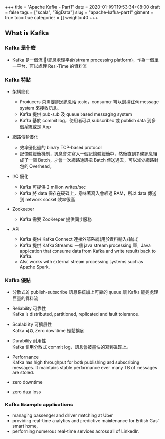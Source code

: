 +++
title = "Apache Kafka - Part1"
date = 2020-01-09T19:53:34+08:00
draft = false
tags = ["scala", "BigData"]
slug = "apache-kafka-part1"
gitment = true
toc= true
categories = []
weight= 40
+++

## What is Kafka

### Kafka 是什麼

- Kafka 是一個流 /訊息處理平台(stream processing platform)，作為一個單一平台，可以處理 Real-Time 的資料流

### Kafka 特點

- 架構簡化
  - Producers 只需要傳送訊息給 topic，consumer 可以選擇任何 message system 來接收訊息。
  - Kafka 提供 pub-sub 及 queue based messaging system
  - Kafka 基於 commit log，使用者可以 subscribec 或 publish data 到多個系統或是 App
- 網路傳輸優化

  - 效率優化過的 binary TCP-based protocol
  - 記憶體緩衝機制，訊息會先寫入一個記憶體緩衝中，然後直到多條訊息組成了一個 Batch，才會一次網路通訊把 Batch 傳送過去，可以減少網路封包的 Overhead。

- I/O 優化

  - Kafka 可提供 2 million writes/sec
  - Kafka 將 data 保存在硬碟上，意味著寫入會經過 RAM，所以 data 傳送到 network socket 效率很高

- Zookeeper
  - Kafka 需要 ZooKeeper 提供同步服務
- API
  - Kafka 提供 Kafka Connect 連接外部系統(用於資料輸入/輸出)
  - Kafka 提供 Kafka Streams: 一個 java stream processing 庫，Java application that consume data from Kafka and write results back to Kafka.
  - Also works with external stream processing systems such as Apache Spark.

### Kafka 優點

- 分散式的 publish-subscribe 訊息系統加上可靠的 queue 讓 Kafka 能夠處理巨量的資料流

- Reliability 可靠性  
  Kafka is distributed, partitioned, replicated and fault tolerance.

- Scalability 可擴展性  
  Kafka 可以 Zero downtime 輕鬆擴展

- Durability 耐用性  
  Kafka 使用分散式 commit log，訊息會被盡快的寫到磁碟上。
- Performance  
  Kafka has high throughput for both publishing and subscribing messages. It maintains stable performance even many TB of messages are stored.
- zero downtime
- zero data loss

### Kafka Example applications

- managing passenger and driver matching at Uber
- providing real-time analytics and predictive maintenance for British Gas’ smart home,
- performing numerous real-time services across all of LinkedIn.
